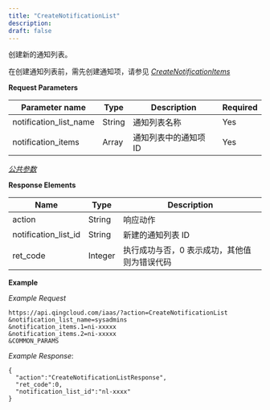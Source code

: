 ```yaml
---
title: "CreateNotificationList"
description: 
draft: false
---
```




创建新的通知列表。

在创建通知列表前，需先创建通知项，请参见 [_CreateNotificationItems_](create_notification_items.html#api-create-notification-items)

**Request Parameters**

| Parameter name | Type | Description | Required |
| --- | --- | --- | --- |
| notification_list_name | String | 通知列表名称 | Yes |
| notification_items | Array | 通知列表中的通知项 ID | Yes |

[_公共参数_](../../../parameters)

**Response Elements**

| Name | Type | Description |
| --- | --- | --- |
| action | String | 响应动作 |
| notification_list_id | String | 新建的通知列表 ID |
| ret_code | Integer | 执行成功与否，0 表示成功，其他值则为错误代码 |

**Example**

_Example Request_

```
https://api.qingcloud.com/iaas/?action=CreateNotificationList
&notification_list_name=sysadmins
&notification_items.1=ni-xxxxx
&notification_items.2=ni-xxxxx
&COMMON_PARAMS
```

_Example Response_:

```
{
  "action":"CreateNotificationListResponse",
  "ret_code":0,
  "notification_list_id":"nl-xxxx"
}
```
